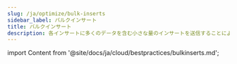 ```yaml
---
slug: /ja/optimize/bulk-inserts
sidebar_label: バルクインサート
title: バルクインサート
description: 各インサートに多くのデータを含む小さな量のインサートを送信することにより、必要な書き込みの数を減らすことができます。
---
```


import Content from '@site/docs/ja/cloud/bestpractices/bulkinserts.md';

<Content />
